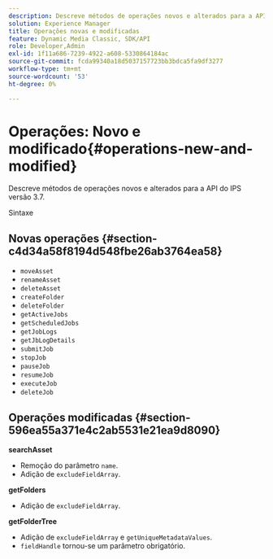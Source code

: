```yaml
---
description: Descreve métodos de operações novos e alterados para a API do IPS versão 3.7.
solution: Experience Manager
title: Operações novas e modificadas
feature: Dynamic Media Classic, SDK/API
role: Developer,Admin
exl-id: 1f11a686-7239-4922-a608-5330864184ac
source-git-commit: fcda99340a18d5037157723bb3bdca5fa9df3277
workflow-type: tm+mt
source-wordcount: '53'
ht-degree: 0%

---
```


# Operações: Novo e modificado{#operations-new-and-modified}

Descreve métodos de operações novos e alterados para a API do IPS versão 3.7.

Sintaxe

## Novas operações {#section-c4d34a58f8194d548fbe26ab3764ea58}

* `moveAsset`
* `renameAsset`
* `deleteAsset`
* `createFolder`
* `deleteFolder`
* `getActiveJobs`
* `getScheduledJobs`
* `getJobLogs`
* `getJbLogDetails`
* `submitJob`
* `stopJob`
* `pauseJob`
* `resumeJob`
* `executeJob`
* `deleteJob`

## Operações modificadas {#section-596ea55a371e4c2ab5531e21ea9d8090}

**searchAsset**

* Remoção do parâmetro `name`.
* Adição de `excludeFieldArray`.

**getFolders**

* Adição de `excludeFieldArray`.

**getFolderTree**

* Adição de `excludeFieldArray` e `getUniqueMetadataValues`.
* `fieldHandle` tornou-se um parâmetro obrigatório.
